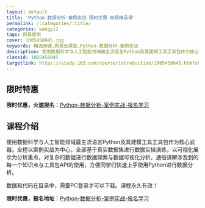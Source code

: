 ```yaml
---
layout: default
title: 'Python-数据分析-案例实战-限时优惠-网易精品课'
permalink: /:categories/:title/
categories: wangyi2
tags: 网易提供
cover: 1005458045.jpg
keywords: 精选网课,网易云课堂,Python-数据分析-案例实战
description: 使用数据科学与人工智能领域最主流语言Python及其建模工具工具包作为核心武器。全程以案例实战为中心，全部基于真实数据集
classid: 1005458045
targetlink: https://study.163.com/course/introduction/1005458045.htm?share=1&shareId=1025206652&utm_campaign=share&utm_medium=iphoneShare&utm_source=&utm_u=1025206652
---
```


## 限时特惠

**限时优惠，火速报名**：[Python-数据分析-案例实战-报名学习](https://study.163.com/course/introduction/1005458045.htm?share=1&shareId=1025206652&utm_campaign=share&utm_medium=iphoneShare&utm_source=&utm_u=1025206652)

## 课程介绍

使用数据科学与人工智能领域最主流语言Python及其建模工具工具包作为核心武器。全程以案例实战为中心，全部基于真实数据集进行数据实操演练，以可视化展示为分析重点，对复杂的数据进行数据探索与数据可视化分析。通俗讲解涉及到的每一个知识点与工具包API的使用，方便同学们快速上手使用Python进行数据分析。



数据和代码在目录中，需要PC登录才可以下载。课程永久有效！

**限时优惠，报名地址**：[Python-数据分析-案例实战-报名学习](https://study.163.com/course/introduction/1005458045.htm?share=1&shareId=1025206652&utm_campaign=share&utm_medium=iphoneShare&utm_source=&utm_u=1025206652)

